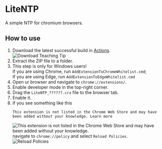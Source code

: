 # LiteNTP
 A simple NTP for chromium browsers.
## How to use
 1. Download the latest successful build in [Actions](https://github.com/NT-AUTHORITY/LiteNTP/actions).
    ![Download Teaching Tip](https://github.com/user-attachments/assets/ecbd5e3e-22cd-4727-bacc-44528b8c3e5a)
 2. Extract the ZIP file to a folder.
 3. This step is only for Windows users!  
    If you are using Chrome, run `AddExtensionToChromeWhitelist.cmd`;  
    If you are using Edge, run `AddExtensionToEdgeWhitelist.cmd`
 5. Open ur browser and navigate to `chrome://extensions/`.
 6. Enable developer mode in the top-right corner.
 7. Drag the `LiteNTP_??????.crx` file to the browser tab.
 8. Enable it.
 9. If you see something like this  
    ```
    This extension is not listed in the Chrome Web Store and may have been added without your knowledge. Learn more
    ```  
    ![This extension is not listed in the Chrome Web Store and may have been added without your knowledge.](https://github.com/user-attachments/assets/c8d43879-ce02-4069-b618-7029dd197b73)  
    navigate to `chrome://policy` and select `Reload Policies`.  
    ![Reload Policies](https://github.com/user-attachments/assets/cd5977e1-64d8-42a9-b828-8fe62d2cea3a)
    
